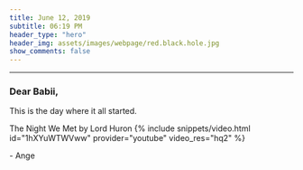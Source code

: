 ```yaml
---
title: June 12, 2019
subtitle: 06:19 PM
header_type: "hero"
header_img: assets/images/webpage/red.black.hole.jpg
show_comments: false
---
```

---

### Dear Babii,

This is the day where it all started.

The Night We Met by Lord Huron
{% include snippets/video.html id="1hXYuWTWVww" provider="youtube" video_res="hq2" %}


\- Ange

